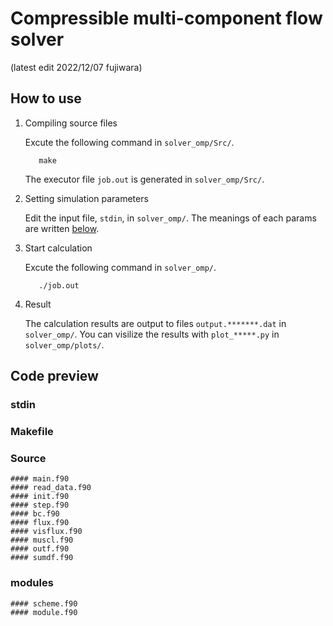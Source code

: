 # Compressible multi-component flow solver 
(latest edit 2022/12/07 fujiwara)

<!--(Comment out）-->
<!--(以下マークダウン記法の基本）
**Boldstyle**
## Titles
`inline`
*  : list
1. : decimal
<br/> : line break
___   : split line
-->

<!--
[![MemoTube](https://user-images.githubusercontent.com/28818747/98420702-13594700-20cb-11eb-9268-8c304fdb7cb2.png)](https://tohoku.memotube.xyz)<br/><br/>
-->

## How to use
1. Compiling source files

    Excute the following command in `solver_omp/Src/`.
    ```html:sample
       make
    ```
    The executor file `job.out` is generated in `solver_omp/Src/`.

2. Setting simulation parameters

    Edit the input file, `stdin`, in `solver_omp/`.
    The meanings of each params are written [below](#stdin).

3. Start calculation

    Excute the following command in `solver_omp/`.
    ```html:sample
       ./job.out
    ```
    
4. Result

    The calculation results are output to files `output.*******.dat` in `solver_omp/`.
    You can visilize the results with `plot_*****.py` in `solver_omp/plots/`.
    
## Code preview
  ### stdin
  ### Makefile
  ### Source
    #### main.f90
    #### read_data.f90
    #### init.f90
    #### step.f90
    #### bc.f90
    #### flux.f90
    #### visflux.f90
    #### muscl.f90
    #### outf.f90
    #### sumdf.f90
  ### modules
    #### scheme.f90
    #### module.f90
    
